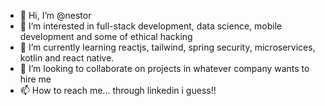 - 👋 Hi, I’m @nestor
- 👀 I’m interested in full-stack development, data science, mobile development and some of ethical hacking
- 🌱 I’m currently learning reactjs, tailwind, spring security, microservices, kotlin and react native.
- 💞️ I’m looking to collaborate on projects in whatever company wants to hire me
- 📫 How to reach me... through linkedin i guess!!

<!---
nestor-edu/nestor-edu is a ✨ special ✨ repository because its `README.md` (this file) appears on your GitHub profile.
You can click the Preview link to take a look at your changes.
--->

